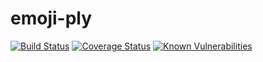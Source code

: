 # emoji-ply

[![Build Status](https://travis-ci.org/manuerumx/emoji-ply.svg?branch=master)](https://travis-ci.org/manuerumx/emoji-ply)
[![Coverage Status](https://coveralls.io/repos/github/manuerumx/emoji-ply/badge.svg?branch=master)](https://coveralls.io/github/manuerumx/emoji-ply?branch=master)
[![Known Vulnerabilities](https://snyk.io/test/github/manuerumx/emoji-ply/badge.svg?targetFile=app%2Fpackage.json)](https://snyk.io/test/github/manuerumx/emoji-ply?targetFile=app%2Fpackage.json)

